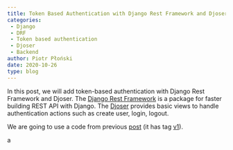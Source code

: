 ```yaml
---
title: Token Based Authentication with Django Rest Framework and Djoser
categories: 
 - Django
 - DRF
 - Token based authentication
 - Djoser
 - Backend
author: Piotr Płoński
date: 2020-10-26
type: blog
---
```


In this post, we will add token-based authentication with Django Rest Framework and Djoser. The [Django Rest Framework](https://www.django-rest-framework.org/) is a package for faster building REST API with Django. The [Djoser](https://djoser.readthedocs.io) provides basic views to handle authentication actions such as create user, login, logout.

We are going to use a code from previous [post](/blog/django-react-boilerplate-saas) (it has tag [v1](https://github.com/saasitive/django-react-boilerplate/tree/v1)).

a